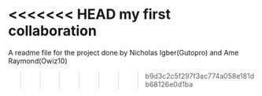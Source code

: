 <<<<<<< HEAD
my first collaboration
=======
A readme file for the project done by Nicholas Igber(Gutopro) and Ame Raymond(Owiz10)
>>>>>>> b9d3c2c5f297f3ac774a058e181db68126e0d1ba
